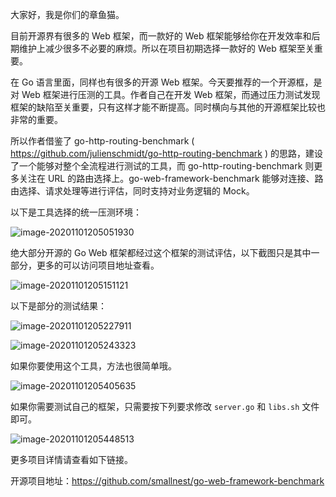 大家好，我是你们的章鱼猫。

目前开源界有很多的 Web 框架，而一款好的 Web 框架能够给你在开发效率和后期维护上减少很多不必要的麻烦。所以在项目初期选择一款好的 Web 框架至关重要。

在 Go 语言里面，同样也有很多的开源 Web 框架。今天要推荐的一个开源框，是对 Web 框架进行压测的工具。作者自己在开发 Web 框架，而通过压力测试发现框架的缺陷至关重要，只有这样才能不断提高。同时横向与其他的开源框架比较也非常的重要。

所以作者借鉴了 go-http-routing-benchmark ( https://github.com/julienschmidt/go-http-routing-benchmark ) 的思路，建设了一个能够对整个全流程进行测试的工具，而 go-http-routing-benchmark 则更多关注在 URL 的路由选择上。go-web-framework-benchmark 能够对连接、路由选择、请求处理等进行评估，同时支持对业务逻辑的 Mock。

以下是工具选择的统一压测环境：

![image-20201101205051930](https://7465-test-3c9b5e-books-1301492295.tcb.qcloud.la/mac_github_images/compress_image-20201101205051930.png)

绝大部分开源的 Go Web 框架都经过这个框架的测试评估，以下截图只是其中一部分，更多的可以访问项目地址查看。

![image-20201101205151121](https://7465-test-3c9b5e-books-1301492295.tcb.qcloud.la/mac_github_images/compress_image-20201101205151121.png)

以下是部分的测试结果：

![image-20201101205227911](https://7465-test-3c9b5e-books-1301492295.tcb.qcloud.la/images/compress_image-20201101205227911.png)

![image-20201101205243323](https://7465-test-3c9b5e-books-1301492295.tcb.qcloud.la/mac_github_images/compress_image-20201101205243323.png)

如果你要使用这个工具，方法也很简单哦。

![image-20201101205405635](https://7465-test-3c9b5e-books-1301492295.tcb.qcloud.la/mac_github_images/compress_image-20201101205405635.png)

如果你需要测试自己的框架，只需要按下列要求修改 `server.go` 和 `libs.sh` 文件即可。

![image-20201101205448513](https://7465-test-3c9b5e-books-1301492295.tcb.qcloud.la/mac_github_images/compress_image-20201101205448513.png)

更多项目详情请查看如下链接。

开源项目地址：https://github.com/smallnest/go-web-framework-benchmark